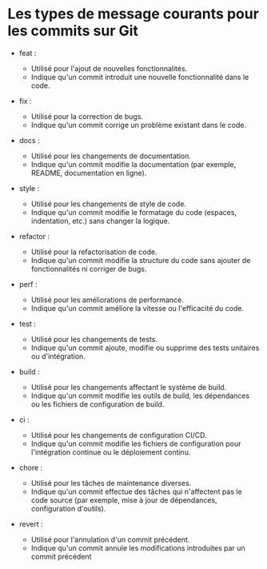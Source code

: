 # Les types de message courants pour les commits sur Git

- feat :
  - Utilisé pour l'ajout de nouvelles fonctionnalités.
  - Indique qu'un commit introduit une nouvelle fonctionnalité dans le code.

- fix :
  - Utilisé pour la correction de bugs.
  - Indique qu'un commit corrige un problème existant dans le code.

- docs :
  - Utilisé pour les changements de documentation.
  - Indique qu'un commit modifie la documentation (par exemple, README, documentation en ligne).

- style :
  - Utilisé pour les changements de style de code.
  - Indique qu'un commit modifie le formatage du code (espaces, indentation, etc.) sans changer la logique.

- refactor :
  - Utilisé pour la refactorisation de code.
  - Indique qu'un commit modifie la structure du code sans ajouter de fonctionnalités ni corriger de bugs.

- perf :
  - Utilisé pour les améliorations de performance.
  - Indique qu'un commit améliore la vitesse ou l'efficacité du code.

- test :
  - Utilisé pour les changements de tests.
  - Indique qu'un commit ajoute, modifie ou supprime des tests unitaires ou d'intégration.

- build :
  - Utilisé pour les changements affectant le système de build.
  - Indique qu'un commit modifie les outils de build, les dépendances ou les fichiers de configuration de build.

- ci :
  - Utilisé pour les changements de configuration CI/CD.
  - Indique qu'un commit modifie les fichiers de configuration pour l'intégration continue ou le déploiement continu.

- chore :
  - Utilisé pour les tâches de maintenance diverses.
  - Indique qu'un commit effectue des tâches qui n'affectent pas le code source (par exemple, mise à jour de dépendances, configuration d'outils).

- revert :
  - Utilisé pour l'annulation d'un commit précédent.
  - Indique qu'un commit annule les modifications introduites par un commit précédent
